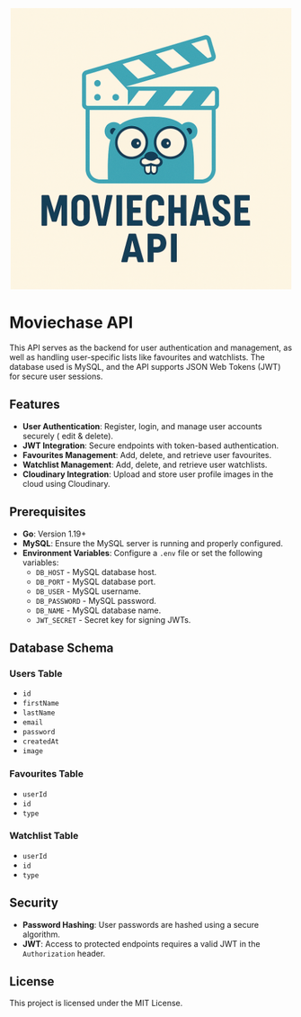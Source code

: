 <p align="center">
    <img src="assets/moviechase.png" alt="Moviechase Logo" width="500" height="500">
</p>

# Moviechase API

This API serves as the backend for user authentication and management, as well as handling user-specific lists like favourites and watchlists. The database used is MySQL, and the API supports JSON Web Tokens (JWT) for secure user sessions.

## Features

- **User Authentication**: Register, login, and manage user accounts securely ( edit & delete).
- **JWT Integration**: Secure endpoints with token-based authentication.
- **Favourites Management**: Add, delete, and retrieve user favourites.
- **Watchlist Management**: Add, delete, and retrieve user watchlists.
- **Cloudinary Integration**: Upload and store user profile images in the cloud using Cloudinary.

## Prerequisites

- **Go**: Version 1.19+
- **MySQL**: Ensure the MySQL server is running and properly configured.
- **Environment Variables**: Configure a `.env` file or set the following variables:
  - `DB_HOST` - MySQL database host.
  - `DB_PORT` - MySQL database port.
  - `DB_USER` - MySQL username.
  - `DB_PASSWORD` - MySQL password.
  - `DB_NAME` - MySQL database name.
  - `JWT_SECRET` - Secret key for signing JWTs.

## Database Schema

### Users Table

- `id`
- `firstName`
- `lastName`
- `email`
- `password`
- `createdAt`
- `image`

### Favourites Table

- `userId`
- `id`
- `type`

### Watchlist Table

- `userId`
- `id`
- `type`

## Security

- **Password Hashing**: User passwords are hashed using a secure algorithm.
- **JWT**: Access to protected endpoints requires a valid JWT in the `Authorization` header.

## License

This project is licensed under the MIT License.
